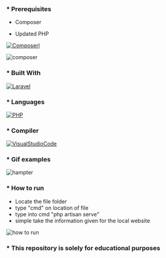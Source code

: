 ### * Prerequisites
* Composer

* Updated PHP

[![Composerl][composer.com]][composer-url]

![composer](https://user-images.githubusercontent.com/86321092/221562739-58aca6ce-f403-4d92-86db-272a78de2837.gif)

### * Built With

[![Laravel][Laravel.com]][Laravel-url]

### * Languages

[![PHP][php.com]][php-url]

### * Compiler

[![VisualStudioCode][visual.com]][visual-url]


### * Gif examples
![hampter](https://user-images.githubusercontent.com/86321092/221534029-b3beb583-0e52-42ac-aa71-bb27bb9663bb.gif)


### * How to run
* Locate the file folder
* type "cmd" on location of file
* type into cmd "php artisan serve" 
* simple take the information given for the local website


![how to run](https://user-images.githubusercontent.com/86321092/221545134-78058950-20a4-434f-bb69-a706784a2a22.gif)





### * This repository is solely for educational purposes

<!-- MARKDOWN LINKS & IMAGES -->

[Laravel.com]: https://img.shields.io/badge/Laravel-FF2D20?style=for-the-badge&logo=laravel&logoColor=white/scale
[Laravel-url]: https://laravel.com
[php.com]: https://badgen.net/badge/icon/php?icon=php&label&scale=1
[php-url]: https://www.php.net/
[visual.com]: https://badgen.net/badge/icon/visualstudio?icon=visualstudio&label&scale=1
[visual-url]: https://code.visualstudio.com/
[composer.com]: https://badgen.net/badge/Composer/2.5.4/grey
[composer-url]: https://getcomposer.org/download/

